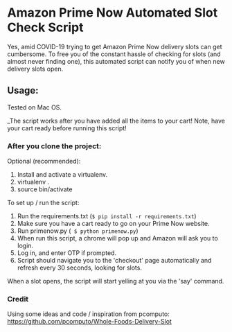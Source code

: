 # Amazon Prime Now Automated Slot Check Script

Yes, amid COVID-19 trying to get Amazon Prime Now delivery slots can get cumbersome. To free you of the constant hassle of checking for slots (and almost never finding one), this automated script can notify you of when new delivery slots open.


## Usage:

Tested on Mac OS. 

_The script works after you have added all the items to your cart! Note, have your cart ready before running this script! 


### After you clone the project:

Optional (recommended): 
1. Install and activate a virtualenv. 
2. virtualenv . 
3. source bin/activate


To set up / run the script:

1. Run the requirements.txt (```$ pip install -r requirements.txt```)
2. Make sure you have a cart ready to go on your Prime Now website.
3. Run primenow.py (``` $ python primenow.py```)
4. When run this script, a chrome will pop up and Amazon will ask you to login. 
5. Log in, and enter OTP if prompted.
6. Script should navigate you to the 'checkout' page automatically and refresh every 30 seconds, looking for slots.

When a slot opens, the script will start yelling at you via the 'say' command.


### Credit

Using some ideas and code / inspiration from pcomputo: https://github.com/pcomputo/Whole-Foods-Delivery-Slot